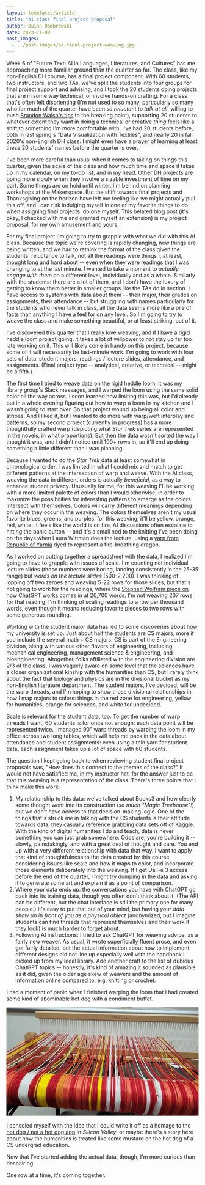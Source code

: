 ```yaml
---
layout: templates/article
title: "AI class final project proposal"
author: Quinn Dombrowski
date: 2023-11-08
post_images:
  - ../post-images/ai-final-project-weaving.jpg
---
```


Week 6 of "Future Text: AI in Languages, Literatures, and Cultures" has me approaching more familiar ground than the quarter so far. The class, like my non-English DH course, has a final project component. With 60 students, two instructors, and two TAs, we've split the students into four groups for final project support and advising, and I took the 20 students doing projects that are in some way technical, or involve hands-on crafting. For a class that's often felt disorienting (I'm not used to so many, particularly so many who for much of the quarter have been *so reluctant to talk at all*, willing to push [Brandon Walsh's tips](https://scholarslab.lib.virginia.edu/blog/counting-to-seven/) to the breaking point), supporting 20 students to whatever extent they want in doing a technical or creative *thing* feels like a shift to something I'm more comfortable with. I've had 20 students before, both in last spring's "Data Visualization with Textiles", and nearly 20 in fall 2020's non-English DH class. I might even have a prayer of learning at least these 20 students' names before the quarter is over.

I've been more careful than usual when it comes to taking on things this quarter, given the scale of the class and how much time and space it takes up in my calendar, on my to-do list, and in my head. Other DH projects are going more slowly when they involve a sizable investment of time on my part. Some things are on hold until winter. I'm behind on planning workshops at the Makerspace. But the shift towards final projects and Thanksgiving on the horizon have left me feeling like we might actually pull this off, and I can risk indulging myself in one of my favorite things to do when assigning final projects: do one myself. This belated blog post (it's okay, I checked with me and granted myself an extension) is my project proposal, for my own amusement and yours.

For my final project I'm going to try to grapple with what we did with this AI class. Because the topic we're covering is rapidly changing, new things are being written, and we had to rethink the format of the class given the students' reluctance to talk, not all the readings were things I, at least, thought long and hard about -- even when they were readings that I was changing to at the last minute. I wanted to take a moment to *actually engage with them* on a different level, individually and as a whole. Similarly with the students: there are a lot of them, and I don't have the luxury of getting to know them better in smaller groups like the TAs do in section. I have access to systems with data about them -- their major, their grades on assignments, their attendance -- but struggling with names particularly for the students who never talk in class, all the data seems more like a pile of facts than anything I have a feel for on any level. So I'm going to try to weave the class and make something beautiful, or at least striking, out of it.

I've discovered this quarter that I really love weaving, and if I have a rigid heddle loom project going, it takes a lot of willpower to not stay up far too late working on it. This will likely come in handy on this project, because some of it will necessarily be last-minute work. I'm going to work with four sets of data: student majors, readings / lecture slides, attendance, and assignments. (Final project type -- analytical, creative, or technical -- might be a fifth.)

The first time I tried to weave data on the rigid heddle loom, it was my library group's Slack messages, and I warped the loom using the same solid color all the way across. I soon learned how limiting this was, but I'd already put in a whole evening figuring out how to warp a loom in my kitchen and I wasn't going to start over. So that project wound up being all color and stripes. And I liked it, but I wanted to do more with warp/weft interplay and patterns, so my second project (currently in progress) has a more thoughtfully crafted warp (depicting what *Star Trek* series are represented in the novels, in what proportions). But then the data wasn't sorted the way I thought it was, and I didn't notice until 100+ rows in, so it'll end up doing something a little different than I was planning. 

Because I wanted to do the *Star Trek* data at least somewhat in chronological order, I was limited in what I could mix and match to get different patterns at the intersection of warp and weave. With the AI class, weaving the data in different orders is actually *beneficial*, as a way to enhance student privacy. Unusually for me, for this weaving I'll be working with a more limited palette of colors than I would otherwise, in order to maximize the possibilities for interesting patterns to emerge as the colors intersect with themselves. Colors will carry different meanings depending on where they occur in the weaving. The colors themselves aren't my usual favorite blues, greens, and purples: for this weaving, it'll be yellow, orange, red, white. It feels like the world is on fire, AI discussions often escalate to hitting the panic button -- and it's a small nod to the knitting I've been doing on the days when Laura Wittman does the lecture, using a [yarn from Republic of Yarnia](https://www.republicofyarnia.com/product-page/halloween-special-drago-lantern) dyed to represent a fire-breathing dragon.

As I worked on putting together a spreadsheet with the data, I realized I'm going to have to grapple with issues of scale. I'm counting not individual lecture slides (those numbers were boring, landing consistently in the 25-35 range) but *words on the lecture slides* (500-2,200). I was thinking of lopping off two zeroes and weaving 5-22 rows for those slides, but that's not going to work for the readings, where the [Stephen Wolfram piece on how ChatGPT works](https://writings.stephenwolfram.com/2023/02/what-is-chatgpt-doing-and-why-does-it-work/) comes in at 20,700 words. I'm not weaving 207 rows for that reading; I'm thinking of scaling readings to a row per thousand words, even though it means reducing favorite pieces to two rows with some generous rounding.

Working with the student major data has led to some discoveries about how my university is set up. Just about half the students are CS majors; more if you include the several math + CS majors. CS is part of the Engineering division, along with various other flavors of engineering, including mechanical engineering, management science & engineering, and bioengineering. Altogether, folks affiliated with the engineering division are 2/3 of the class. I was vaguely aware on some level that the sciences have a closer organizational kinship with the humanities than CS, but I rarely think about the fact that biology and physics are in the divisional bucket as my non-English literature department. The student majors, I've decided, will be the warp threads, and I'm hoping to show those divisional relationships in how I map majors to colors: things in the red zone for engineering, yellow for humanities, orange for sciences, and white for undecided.

Scale is relevant for the student data, too. To get the number of warp threads I want, 60 students is for once not enough: each data point will be represented twice. I managed 90" warp threads by warping the loom in my office across two long tables, which will help me pack in the data about attendance and student assignments: even using a thin yarn for student data, each assignment takes up a lot of space with 60 students.

The question I kept going back to when reviewing student final project proposals was, "How does this connect to the themes of the class?" It would not have satisfied me, in my instructor hat, for the answer just to be that this weaving is a representation of the class. There's three points that I think make this work:

1) My relationship to this data: we've talked about Books3 and how clearly some thought went into its construction (*so much "Magic Treehouse"!*) but we don't have access to that decision-making logic. One of the things that's struck me in talking with the CS students is their attitude towards  data: they casually reference grabbing data sets off of Kaggle. With the kind of digital humanities I do and teach, data is never something you can just grab somewhere. Odds are, you're building it -- slowly, painstakingly, and with a great deal of thought and care. You end up with a very different relationship with data that way. I want to apply that kind of thoughtfulness to the data created by this course, considering issues like scale and how it maps to color, and incorporate those elements deliberately into the weaving. If I get Dall-e 3 access before the end of the quarter, I might try dumping in the data and asking it to generate some art and explain it as a point of comparison.
2) Where your data ends up: the conversations you have with ChatGPT go back into its training data, though you often don't think about it. (The API can be different, but the chat interface is still the primary one for many people.) It's easy to put that out of your mind, but having *your data show up in front of you as a physical object* (anonymized, but I imagine students can find threads that represent themselves and their work if they look) is much harder to forget about.
3) Following AI instructions: I tried to ask ChatGPT for weaving advice, as a fairly new weaver. As usual, it wrote superficially fluent prose, and even got fairly detailed, but the actual information about how to implement different designs did not line up especially well with the handbook I picked up from my local library. Add another craft to the list of dubious ChatGPT topics -- honestly, it's kind of amazing it sounded as plausible as it did, given the older age skew of weavers and the amount of information online compared to, e.g. knitting or crochet.

I had a moment of panic when I finished warping the loom that I had created some kind of abominable hot dog with a condiment buffet.

![Warp threads on a rigid heddle loom, in shades of red, yellow, white, and orange](../post-images/ai-final-project-hotdog.jpg)

I consoled myself with the idea that I could write it off as a homage to the [hot dog / not a hot dog app](https://www.engadget.com/2017-05-15-not-hotdog-app-hbo-silicon-valley.html) in *Silicon Valley*, or maybe there's a story here about how the humanities is treated like some mustard on the hot dog of a CS undergrad education.

Now that I've started adding the actual data, though, I'm more curious than despairing.

One row at a time, it's coming together.
